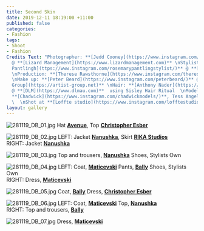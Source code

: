 ```yaml
---
title: Second Skin
date: 2019-12-11 18:19:00 +11:00
published: false
categories:
- Fashion
tags:
- Shoot
- Fashion
Credits Text: "Photographer: **[Jedd Cooney](https://www.instagram.com/jeddcooney/)**
  @ **[Lizard Management](https://www.lizardmanagement.com)** \nStylist: **[Rosemary
  Pantlingh](ttps://www.instagram.com/rosemarypantlingstylist/)** @ **[Lizard Management](https://www.lizardmanagement.com)**
  \nProduction: **[Therese Rawsthorne](https://www.instagram.com/thereserawsthorne/)**
  \nMake up: **[Peter Beard](https://www.instagram.com/peterbeard/)** @ **[The Artist
  Group](https://artist-group.net)** \nHair: **[Anthony Nader](https://www.instagram.com/anthony_nader/)**
  @ **[DLM](https://www.dlmau.com)**  using Sisley Hair Ritual  \nModels: Varsha @
  **[Chadwick](https://www.instagram.com/chadwickmodels/)**, Tess Angel @ **[Priscillas](https://www.instagram.com/priscillasmodels/?hl=en)**
  \  \nShot at **[Loffte studio](https://www.instagram.com/lofftestudio/)**\n\n"
layout: gallery
---
```


![281119_DB_01.jpg](/uploads/281119_DB_01.jpg)
Hat **[Avenue](https://www.instagram.com/avenuethelabel/)**, Top **[Christopher Esber](https://www.instagram.com/christopher_esber/)** 

![281119_DB_02.jpg](/uploads/281119_DB_02.jpg)
LEFT: Jacket **[Nanushka](https://www.instagram.com/nanushka/)**, Skirt **[RIKA Studios](https://www.instagram.com/rikastudios_/)**    
RIGHT: Jacket **[Nanushka](https://www.instagram.com/nanushka/)**

![281119_DB_03.jpg](/uploads/281119_DB_03.jpg)
Top and trousers, **[Nanushka](https://www.instagram.com/nanushka/)**
Shoes, Stylists Own 

![281119_DB_04.jpg](/uploads/281119_DB_04.jpg)
LEFT: Coat, **[Maticevski](https://www.instagram.com/toni_maticevski/)** Pants, **[Bally](https://www.instagram.com/bally/)** Shoes, Stylists Own  
RIGHT: Dress, **[Maticevski](https://www.instagram.com/toni_maticevski/)**
 
![281119_DB_05.jpg](/uploads/281119_DB_05.jpg)
Coat, **[Bally](https://www.instagram.com/bally/)** Dress, **[Christopher Esber](https://www.instagram.com/christopher_esber/)** 

![281119_DB_06.jpg](/uploads/281119_DB_06.jpg)
LEFT: Coat, **[Maticevski](https://www.instagram.com/toni_maticevski/)** Top, **[Nanushka](https://www.instagram.com/nanushka/)**  
RIGHT: Top and trousers, **[Bally](https://www.instagram.com/bally/)** 
 
![281119_DB_07.jpg](/uploads/281119_DB_07.jpg)
Dress, **[Maticevski](https://www.instagram.com/toni_maticevski/)**